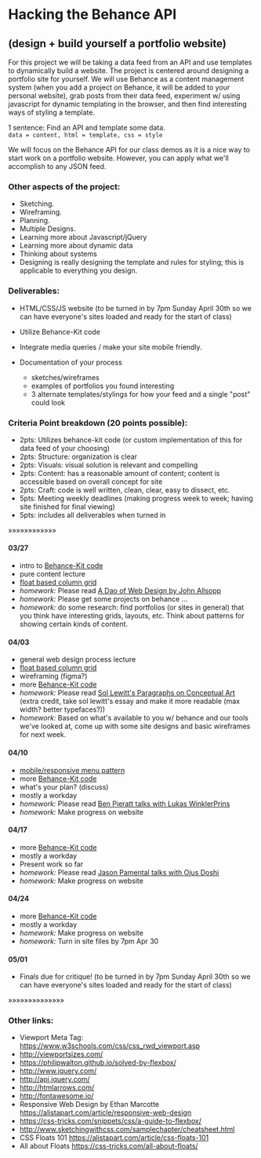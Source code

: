 # Hacking the Behance API

## (design + build yourself a portfolio website)

For this project we will be taking a data feed from an API and use templates to dynamically build a website. The project is centered around designing a portfolio site for yourself. We will use Behance as a content management system (when you add a project on Behance, it will be added to your personal website), grab posts from their data feed, experiment w/ using javascript for dynamic templating in the browser, and then find interesting ways of styling a template.

1 sentence: Find an API and template some data.<br>
`data = content, html = template, css = style`

We will focus on the Behance API for our class demos as it is a nice way to start work on a portfolio website. However, you can apply what we'll accomplish to any JSON feed.

### Other aspects of the project:

- Sketching.
- Wireframing.
- Planning.
- Multiple Designs.
- Learning more about Javascript/jQuery
- Learning more about dynamic data
- Thinking about systems
- Designing is really designing the template and rules for styling; this is applicable to everything you design.

### Deliverables:

- HTML/CSS/JS website (to be turned in by 7pm Sunday April 30th so we can have everyone's sites loaded and ready for the start of class)
- Utilize Behance-Kit code
- Integrate media queries / make your site mobile friendly.
- Documentation of your process

  - sketches/wireframes
  - examples of portfolios you found interesting
  - 3 alternate templates/stylings for how your feed and a single "post" could look

### Criteria Point breakdown (20 points possible):

- 2pts: Utilizes behance-kit code (or custom implementation of this for data feed of your choosing)
- 2pts: Structure: organization is clear
- 2pts: Visuals: visual solution is relevant and compelling
- 2pts: Content: has a reasonable amount of content; content is accessible based on overall concept for site
- 2pts: Craft: code is well written, clean, clear, easy to dissect, etc.
- 5pts: Meeting weekly deadlines (making progress week to week; having site finished for final viewing)
- 5pts: includes all deliverables when turned in

»»»»»»»»»»»»

#### 03/27

- intro to [Behance-Kit code](http://behance.ookb.co/)
- pure content lecture
- [float based column grid](http://codepen.io/bjornmeansbear/pen/eZrgve)
- _homework:_ Please read [A Dao of Web Design by John Allsopp](https://alistapart.com/article/dao)
- _homework:_ Please get some projects on behance ...
- _homework:_ do some research: find portfolios (or sites in general) that you think have interesting grids, layouts, etc. Think about patterns for showing certain kinds of content.

#### 04/03

- general web design process lecture
- [float based column grid](http://codepen.io/bjornmeansbear/pen/eZrgve)
- wireframing (figma?)
- more [Behance-Kit code](https://github.com/OOKB/behance-demo)
- _homework:_ Please read [Sol Lewitt's Paragraphs on Conceptual Art](http://emerald.tufts.edu/programs/mma/fah188/sol_lewitt/paragraphs%20on%20conceptual%20art.htm) (extra credit, take sol lewitt's essay and make it more readable (max width? better typefaces?))
- _homework:_ Based on what's available to you w/ behance and our tools we've looked at, come up with some site designs and basic wireframes for next week.

#### 04/10

- [mobile/responsive menu pattern](http://codepen.io/bjornmeansbear/pen/EjbRde)
- more [Behance-Kit code](https://github.com/OOKB/behance-demo)
- what's your plan? (discuss)
- mostly a workday
- _homework:_ Please read [Ben Pieratt talks with Lukas WinklerPrins](http://htmloutput.risd.gd/interview-pieratt/)
- _homework:_ Make progress on website

#### 04/17

- more [Behance-Kit code](https://github.com/OOKB/behance-demo)
- mostly a workday
- Present work so far
- _homework:_ Please read [Jason Pamental talks with Ojus Doshi](http://htmloutput.risd.gd/interview-pamental/)
- _homework:_ Make progress on website

#### 04/24

- more [Behance-Kit code](https://github.com/OOKB/behance-demo)
- mostly a workday
- _homework:_ Make progress on website
- _homework:_ Turn in site files by 7pm Apr 30

#### 05/01

- Finals due for critique! (to be turned in by 7pm Sunday April 30th so we can have everyone's sites loaded and ready for the start of class)

»»»»»»»»»»»»»»

### Other links:

- Viewport Meta Tag: <https://www.w3schools.com/css/css_rwd_viewport.asp>
- <http://viewportsizes.com/>
- <https://philipwalton.github.io/solved-by-flexbox/>
- <http://www.jquery.com/>
- <http://api.jquery.com/>
- <http://htmlarrows.com/>
- <http://fontawesome.io/>
- Responsive Web Design by Ethan Marcotte <https://alistapart.com/article/responsive-web-design>
- <https://css-tricks.com/snippets/css/a-guide-to-flexbox/>
- <http://www.sketchingwithcss.com/samplechapter/cheatsheet.html>
- CSS Floats 101 <https://alistapart.com/article/css-floats-101>
- All about Floats <https://css-tricks.com/all-about-floats/>
